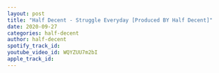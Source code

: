 ```yaml
---
layout: post
title: "Half Decent - Struggle Everyday [Produced BY Half Decent]"
date: 2020-09-27
categories: half-decent
author: half-decent
spotify_track_id: 
youtube_video_id: WQYZUU7m2bI
apple_track_id: 
---
```

